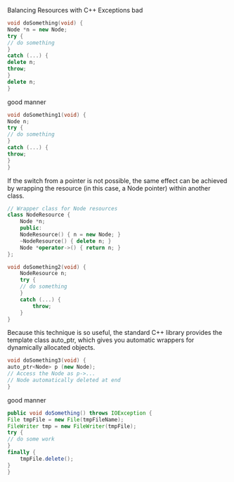 

Balancing Resources with C++ Exceptions
bad
```cpp
void doSomething(void) {
Node *n = new Node;
try {
// do something
}
catch (...) {
delete n;
throw;
}
delete n;
}
```

good manner
```cpp
void doSomething1(void) {
Node n;
try {
// do something
}
catch (...) {
throw;
}
}
```



If the switch from a pointer is not possible, the same effect can be achieved by wrapping the resource (in this case, a Node pointer) within another class.  
```cpp
// Wrapper class for Node resources
class NodeResource {
    Node *n;
    public:
    NodeResource() { n = new Node; }
    ~NodeResource() { delete n; }
    Node *operator->() { return n; }
};

void doSomething2(void) {
    NodeResource n;
    try {
    // do something
    }
    catch (...) {
        throw;
    }
}
```

Because this technique is so useful, the standard C++ library provides the template class
auto_ptr, which gives you automatic wrappers for dynamically allocated objects.
```cpp
void doSomething3(void) {
auto_ptr<Node> p (new Node);
// Access the Node as p->...
// Node automatically deleted at end
}
```

good manner
```java
public void doSomething() throws IOException {
File tmpFile = new File(tmpFileName);
FileWriter tmp = new FileWriter(tmpFile);
try {
// do some work
}
finally {
    tmpFile.delete();
}
}
```
